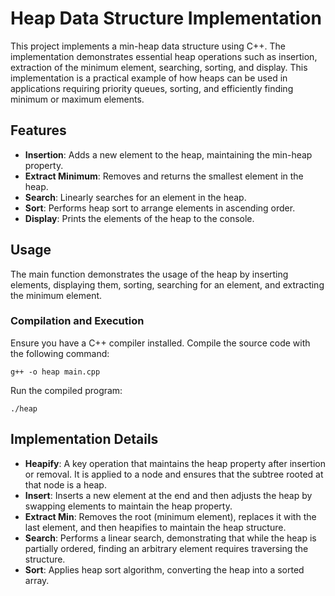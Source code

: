 # Heap Data Structure Implementation

This project implements a min-heap data structure using C++. The implementation demonstrates essential heap operations such as insertion, extraction of the minimum element, searching, sorting, and display. This implementation is a practical example of how heaps can be used in applications requiring priority queues, sorting, and efficiently finding minimum or maximum elements.

## Features

- **Insertion**: Adds a new element to the heap, maintaining the min-heap property.
- **Extract Minimum**: Removes and returns the smallest element in the heap.
- **Search**: Linearly searches for an element in the heap.
- **Sort**: Performs heap sort to arrange elements in ascending order.
- **Display**: Prints the elements of the heap to the console.

## Usage

The main function demonstrates the usage of the heap by inserting elements, displaying them, sorting, searching for an element, and extracting the minimum element.

### Compilation and Execution

Ensure you have a C++ compiler installed. Compile the source code with the following command:

```
g++ -o heap main.cpp
```

Run the compiled program:

```
./heap
```

## Implementation Details

- **Heapify**: A key operation that maintains the heap property after insertion or removal. It is applied to a node and ensures that the subtree rooted at that node is a heap.
- **Insert**: Inserts a new element at the end and then adjusts the heap by swapping elements to maintain the heap property.
- **Extract Min**: Removes the root (minimum element), replaces it with the last element, and then heapifies to maintain the heap structure.
- **Search**: Performs a linear search, demonstrating that while the heap is partially ordered, finding an arbitrary element requires traversing the structure.
- **Sort**: Applies heap sort algorithm, converting the heap into a sorted array.
